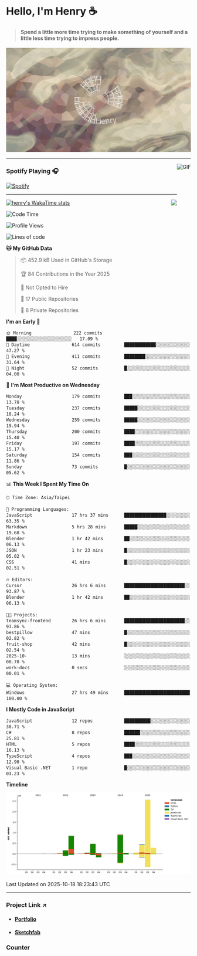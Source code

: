 # Hello, I'm Henry :coffee:

> #### Spend a little more time trying to make something of yourself and a little less time trying to impress people.
 
![](./images/cover.jpg)

---

<img align="right" alt="GIF" height="170px" src="https://media.giphy.com/media/J5B1Y8QZnzXXbLQIBu/giphy.gif" />

### Spotify Playing 🎧

[![Spotify](https://spotify-recently-played-beta.vercel.app/api/spotify)](https://open.spotify.com/user/31uznrpamxhroyd2bt7xchxgnhce)

---

<img align="right" src="https://github-readme-stats.vercel.app/api/top-langs/?username=henry5720&theme=tokyonight&hide_title=false" />

[![henry's WakaTime stats](https://github-readme-stats.vercel.app/api/wakatime?username=@henry5720&layout=compact)](https://github.com/anuraghazra/github-readme-stats)

<!--START_SECTION:waka-->
![Code Time](http://img.shields.io/badge/Code%20Time-594%20hrs-blue)

![Profile Views](http://img.shields.io/badge/Profile%20Views-7-blue)

![Lines of code](https://img.shields.io/badge/From%20Hello%20World%20I%27ve%20Written-5.9%20million%20lines%20of%20code-blue)

**🐱 My GitHub Data** 

> 📦 452.9 kB Used in GitHub's Storage 
 > 
> 🏆 84 Contributions in the Year 2025
 > 
> 🚫 Not Opted to Hire
 > 
> 📜 17 Public Repositories 
 > 
> 🔑 8 Private Repositories 
 > 
**I'm an Early 🐤** 

```text
🌞 Morning                222 commits         ████░░░░░░░░░░░░░░░░░░░░░   17.09 % 
🌆 Daytime                614 commits         ████████████░░░░░░░░░░░░░   47.27 % 
🌃 Evening                411 commits         ████████░░░░░░░░░░░░░░░░░   31.64 % 
🌙 Night                  52 commits          █░░░░░░░░░░░░░░░░░░░░░░░░   04.00 % 
```
📅 **I'm Most Productive on Wednesday** 

```text
Monday                   179 commits         ███░░░░░░░░░░░░░░░░░░░░░░   13.78 % 
Tuesday                  237 commits         █████░░░░░░░░░░░░░░░░░░░░   18.24 % 
Wednesday                259 commits         █████░░░░░░░░░░░░░░░░░░░░   19.94 % 
Thursday                 200 commits         ████░░░░░░░░░░░░░░░░░░░░░   15.40 % 
Friday                   197 commits         ████░░░░░░░░░░░░░░░░░░░░░   15.17 % 
Saturday                 154 commits         ███░░░░░░░░░░░░░░░░░░░░░░   11.86 % 
Sunday                   73 commits          █░░░░░░░░░░░░░░░░░░░░░░░░   05.62 % 
```


📊 **This Week I Spent My Time On** 

```text
🕑︎ Time Zone: Asia/Taipei

💬 Programming Languages: 
JavaScript               17 hrs 37 mins      ████████████████░░░░░░░░░   63.35 % 
Markdown                 5 hrs 28 mins       █████░░░░░░░░░░░░░░░░░░░░   19.68 % 
Blender                  1 hr 42 mins        ██░░░░░░░░░░░░░░░░░░░░░░░   06.13 % 
JSON                     1 hr 23 mins        █░░░░░░░░░░░░░░░░░░░░░░░░   05.02 % 
CSS                      41 mins             █░░░░░░░░░░░░░░░░░░░░░░░░   02.51 % 

🔥 Editors: 
Cursor                   26 hrs 6 mins       ███████████████████████░░   93.87 % 
Blender                  1 hr 42 mins        ██░░░░░░░░░░░░░░░░░░░░░░░   06.13 % 

🐱‍💻 Projects: 
teamsync-frontend        26 hrs 6 mins       ███████████████████████░░   93.86 % 
bestpillow               47 mins             █░░░░░░░░░░░░░░░░░░░░░░░░   02.82 % 
fruit-shop               42 mins             █░░░░░░░░░░░░░░░░░░░░░░░░   02.54 % 
2025-10-                 13 mins             ░░░░░░░░░░░░░░░░░░░░░░░░░   00.78 % 
work-docs                0 secs              ░░░░░░░░░░░░░░░░░░░░░░░░░   00.01 % 

💻 Operating System: 
Windows                  27 hrs 49 mins      █████████████████████████   100.00 % 
```

**I Mostly Code in JavaScript** 

```text
JavaScript               12 repos            ██████████░░░░░░░░░░░░░░░   38.71 % 
C#                       8 repos             ██████░░░░░░░░░░░░░░░░░░░   25.81 % 
HTML                     5 repos             ████░░░░░░░░░░░░░░░░░░░░░   16.13 % 
TypeScript               4 repos             ███░░░░░░░░░░░░░░░░░░░░░░   12.90 % 
Visual Basic .NET        1 repo              █░░░░░░░░░░░░░░░░░░░░░░░░   03.23 % 
```



**Timeline**

![Lines of Code chart](https://raw.githubusercontent.com/henry5720/henry5720/main/assets/bar_graph.png)


 Last Updated on 2025-10-18 18:23:43 UTC
<!--END_SECTION:waka-->

---

### Project Link ↗️

- #### [Portfolio](https://drive.google.com/file/d/1kb96bzn4Bhdb4pImsUvKz9Oi9cx455D2/view?usp=drivesdk)
- #### [Sketchfab](https://sketchfab.com/henry4294967296/models)

### Counter
![[](https://count.getloli.com/@test?name=test&theme=random&padding=7&offset=0&align=top&scale=1&pixelated=1&darkmode=auto)](https://count.getloli.com/@henry5720?name=henry5720&theme=random&padding=7&offset=0&align=top&scale=1&pixelated=1&darkmode=1)
